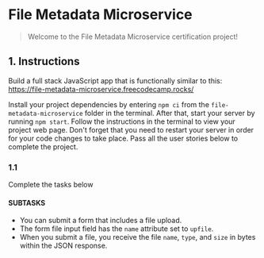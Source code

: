# File Metadata Microservice

> Welcome to the File Metadata Microservice certification project!

## 1. Instructions

Build a full stack JavaScript app that is functionally similar to this: https://file-metadata-microservice.freecodecamp.rocks/

Install your project dependencies by entering `npm ci` from the `file-metadata-microservice` folder in the terminal. After that, start your server by running `npm start`. Follow the instructions in the terminal to view your project web page. Don't forget that you need to restart your server in order for your code changes to take place. Pass all the user stories below to complete the project.

### 1.1

Complete the tasks below

#### SUBTASKS

- You can submit a form that includes a file upload.
- The form file input field has the `name` attribute set to `upfile`.
- When you submit a file, you receive the file `name`, `type`, and `size` in bytes within the JSON response.
